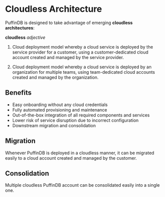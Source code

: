 # Cloudless Architecture

PuffinDB is designed to take advantage of emerging **cloudless architectures**:

**cloudless** *adjective*

1. Cloud deployment model whereby a cloud service is deployed by the service provider for a customer, using a customer-dedicated cloud account created and managed by the service provider.

2. Cloud deployment model whereby a cloud service is deployed by an organization for multiple teams, using team-dedicated cloud accounts created and managed by the organization.

## Benefits

- Easy onboarding without any cloud credentials
- Fully automated provisioning and maintenance
- Out-of-the-box integration of all required components and services
- Lower risk of service disruption due to incorrect configuration
- Downstream migration and consolidation

## Migration
Whenever PuffinDB is deployed in a cloudless manner, it can be migrated easily to a cloud account created and managed by the customer.

## Consolidation
Multiple cloudless PuffinDB account can be consolidated easily into a single one.
